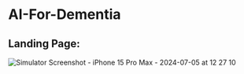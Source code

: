 # AI-For-Dementia

## Landing Page: 
![Simulator Screenshot - iPhone 15 Pro Max - 2024-07-05 at 12 27 10](https://github.com/kainspraveen/AI-For-Dementia/assets/39915748/3517283b-f059-4ed4-9ec1-c9a90cfec73f)
